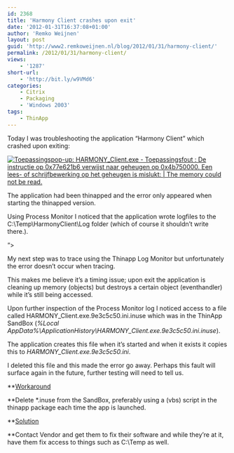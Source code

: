 ```yaml
---
id: 2368
title: 'Harmony Client crashes upon exit'
date: '2012-01-31T16:37:08+01:00'
author: 'Remko Weijnen'
layout: post
guid: 'http://www2.remkoweijnen.nl/blog/2012/01/31/harmony-client/'
permalink: /2012/01/31/harmony-client/
views:
    - '1287'
short-url:
    - 'http://bit.ly/w9VMd6'
categories:
    - Citrix
    - Packaging
    - 'Windows 2003'
tags:
    - ThinApp
---
```


Today I was troubleshooting the application “Harmony Client” which crashed upon exiting:

[![Toepassingspop-up: HARMONY_Client.exe - Toepassingsfout : De instructie op 0x77e621b6 verwijst naar geheugen op 0x4b750000. Een lees- of schrijfbewerking op het geheugen is mislukt: | The memory could not be read.](http://192.168.40.25:8081/wp-content/uploads/2012/01/image_thumb21.png "HARMONY_Client.exe - Toepassingsfout")](http://192.168.40.25:8081/wp-content/uploads/2012/01/image21.png)

The application had been thinapped and the error only appeared when starting the thinapped version.

Using Process Monitor I noticed that the application wrote logfiles to the C:\\Temp\\HarmonyClient\\Log folder (which of course it shouldn’t write there.).

 “&gt;

My next step was to trace using the Thinapp Log Monitor but unfortunately the error doesn’t occur when tracing.

This makes me believe it’s a timing issue; upon exit the application is cleaning up memory (objects) but destroys a certain object (eventhandler) while it’s still being accessed.

Upon further inspection of the Process Monitor log I noticed access to a file called HARMONY\_Client.exe.9e3c5c50.ini.inuse which was in the ThinApp SandBox (*%Local AppData%\\ApplicationHistory\\HARMONY\_Client.exe.9e3c5c50.ini.inuse*).

The application creates this file when it’s started and when it exists it copies this to *HARMONY\_Client.exe.9e3c5c50.ini*.

I deleted this file and this made the error go away. Perhaps this fault will surface again in the future, further testing will need to tell us.

**<u>Workaround  
   
</u>**Delete \*.inuse from the SandBox, preferably using a (vbs) script in the thinapp package each time the app is launched.

**<u>Solution  
   
</u>**Contact Vendor and get them to fix their software and while they’re at it, have them fix access to things such as C:\\Temp as well.
